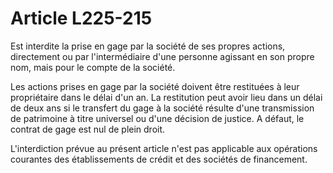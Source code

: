 # Article L225-215

Est interdite la prise en gage par la société de ses propres actions, directement ou par l'intermédiaire d'une personne agissant en son propre nom, mais pour le compte de la société.

Les actions prises en gage par la société doivent être restituées à leur propriétaire dans le délai d'un an. La restitution peut avoir lieu dans un délai de deux ans si le transfert du gage à la société résulte d'une transmission de patrimoine à titre universel ou d'une décision de justice. A défaut, le contrat de gage est nul de plein droit.

L'interdiction prévue au présent article n'est pas applicable aux opérations courantes des établissements de crédit et des sociétés de financement.
